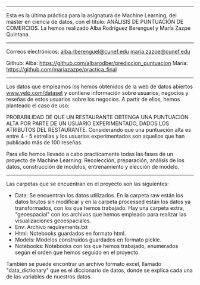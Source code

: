 ________________________________________________________________________________________________________________________

Esta es la última práctica para la asignatura de Machine Learning, del máster en ciencia de datos, con el título: ANÁLISIS DE PUNTUACIÓN DE COMERCIOS. La hemos realizado Alba Rodríguez Berenguel y María Zazpe Quintana.
________________________________________________________________________________________________________________________

Correos electrónicos:
alba.rberenguel@cunef.edu
maria.zazpe@cunef.edu

Github:
Alba: https://github.com/albarodber/prediccion_puntuacion
Maria: https://github.com/mariazazpe/practica_final
________________________________________________________________________________________________________________________

Los datos que empleamos los hemos obtenidos de la web de datos abiertos www.yelp.com/dataset y contiene información sobre usuarios, negocios y reseñas de estos usuarios sobre los negocios. A partir de ellos, hemos planteado el caso de uso:

PROBABILIDAD DE QUE UN RESTAURANTE OBTENGA UNA PUNTUACIÓN ALTA POR PARTE DE UN USUARIO EXPERIMENTADO, DADOS LOS ATRIBUTOS DEL RESTAURANTE. Considerando que una puntuación alta es entre 4 - 5 estrellas y los usuarios experimentados son aquellos que han publicado más de 100 reseñas.

Para ello hemos llevado a cabo practicamente todas las fases de un proyecto de Machine Learning: Recolección, preparación, análisis de los datos, construcción de modelos, entrenamiento y elección de modelo.
________________________________________________________________________________________________________________________

Las carpetas que se encuentran en el proyecto son las siguientes:

- Data: Se encuentran los datos utilizados. En la carpeta raw están los datos brutos sin modificar y en la carpeta processed están los datos ya transformados, con los que hemos trabajado. Hay una carpeta extra, "geoespacial" con los archivos que hemos empleado para realizar las visualizaciones geoespaciales.
- Env: Archivo requirements.txt
- Html: Notebooks guardados en formato html.
- Models: Modelos construidos guardados en formato pickle.
- Notebooks: Notebooks con los que hemos trabajado, enumerados según el orden que hemos seguido en el proyecto.

También se puede encontrar un archivo formato excel, llamado "data_dictionary" que es el diccionario de datos, donde se explica cada una de las variables de nuestros datos.
	
